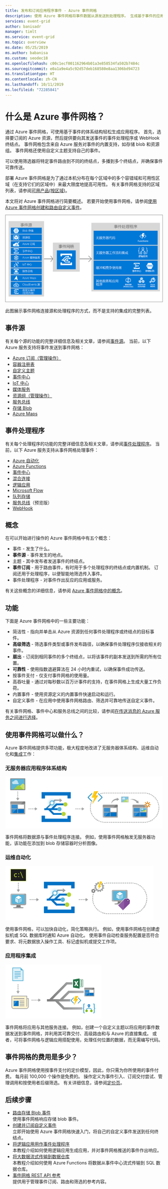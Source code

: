 ```yaml
---
title: 发布和订阅应用程序事件 - Azure 事件网格
description: 使用 Azure 事件网格将事件数据从源发送到处理程序。 生成基于事件的应用程序，并与 Azure 服务集成。
services: event-grid
author: banisadr
manager: timlt
ms.service: event-grid
ms.topic: overview
ms.date: 05/25/2019
ms.author: babanisa
ms.custom: seodec18
ms.openlocfilehash: c00c1ecf001162964b01a3e858534fa502b7484c
ms.sourcegitcommit: e0a1a9e4a5c92d57deb168580e8aa1306bd94723
ms.translationtype: HT
ms.contentlocale: zh-CN
ms.lasthandoff: 10/11/2019
ms.locfileid: "72285841"
---
```

# <a name="what-is-azure-event-grid"></a>什么是 Azure 事件网格？

通过 Azure 事件网格，可使用基于事件的体系结构轻松生成应用程序。 首先，选择要订阅的 Azure 资源，然后提供要向其发送事件的事件处理程序或 WebHook 终结点。 事件网格包含来自 Azure 服务对事件的内置支持，如存储 blob 和资源组。 事件网格还使用自定义主题支持自己的事件。 

可以使用筛选器将特定事件路由到不同的终结点，多播到多个终结点，并确保事件可靠传送。

部署 Azure 事件网格是为了通过本机分布在每个区域中的多个容错域和可用性区域（在支持它们的区域中）来最大限度地提高可用性。 有关事件网格支持的区域列表，请参阅[可用产品(按区域)](https://azure.microsoft.com/global-infrastructure/services/?products=event-grid&regions=all)。

本文将对 Azure 事件网格进行简要概述。 若要开始使用事件网格，请参阅[使用 Azure 事件网格创建和路由自定义事件](custom-event-quickstart.md)。 

![源和处理程序的事件网格模型](./media/overview/functional-model.png)

此图展示事件网格连接源和处理程序的方式，而不是支持的集成的完整列表。

## <a name="event-sources"></a>事件源

有关每个源的功能的完整详细信息及相关文章，请参阅[事件源](event-sources.md)。 当前，以下 Azure 服务支持将事件发送到事件网格：

* [Azure 订阅（管理操作）](event-sources.md#azure-subscriptions)
* [容器注册表](event-sources.md#container-registry)
* [自定义主题](event-sources.md#custom-topics)
* [事件中心](event-sources.md#event-hubs)
* [IoT 中心](event-sources.md#iot-hub)
* [媒体服务](event-sources.md#media-services)
* [资源组（管理操作）](event-sources.md#resource-groups)
* [服务总线](event-sources.md#service-bus)
* [存储 Blob](event-sources.md#storage)
* [Azure Maps](event-sources.md#maps)

## <a name="event-handlers"></a>事件处理程序

有关每个处理程序的功能的完整详细信息及相关文章，请参阅[事件处理程序](event-handlers.md)。 当前，以下 Azure 服务支持从事件网格处理事件： 

* [Azure 自动化](event-handlers.md#azure-automation)
* [Azure Functions](event-handlers.md#azure-functions)
* [事件中心](event-handlers.md#event-hubs)
* [混合连接](event-handlers.md#hybrid-connections)
* [逻辑应用](event-handlers.md#logic-apps)
* [Microsoft Flow](https://preview.flow.microsoft.com/connectors/shared_azureeventgrid/azure-event-grid/)
* [队列存储](event-handlers.md#queue-storage)
* [服务总线](event-handlers.md#service-bus-queue-preview)（预览版）
* [WebHook](event-handlers.md#webhooks)

## <a name="concepts"></a>概念

在可以开始进行操作的 Azure 事件网格中有五个概念：

*  事件 - 发生了什么。
* **事件源** - 事件发生的地点。
*  主题 - 其中发布者发送事件的终结点。
* **事件订阅** - 用于路由事件，有时用于多个处理程序的终结点或内置机制。 订阅还用于处理程序，以便智能地筛选传入事件。
*  事件处理程序 - 对事件作出反应的应用或服务。

有关这些概念的详细信息，请参阅 [Azure 事件网格中的概念](concepts.md)。

## <a name="capabilities"></a>功能

下面是 Azure 事件网格中的一些主要功能：

*  简洁性 - 指向并单击从 Azure 资源到任何事件处理程序或终结点的目标事件。
* **高级筛选** - 筛选事件类型或事件发布路径，以确保事件处理程序仅接收相关的事件。
* **扇出** - 订阅到相同事件的多个终结点，以将该事件的副本发送到所需的所有位置。
* **可靠性** - 使用指数退避算法在 24 小时内重试，以确保事件成功传送。
*  按事件支付 - 仅支付事件网格的使用量。
*  高吞吐量 - 通过对每秒数以百万计事件的支持，在事件网格上生成大量工作负荷。
*  内置事件 - 使用资源定义的内置事件快速启动和运行。
*  自定义事件 - 在应用中使用事件网格路由、筛选并可靠地传送自定义事件。

有关事件网格、事件中心和服务总线之间的比较，请参阅[在传送消息的 Azure 服务之间进行选择](compare-messaging-services.md)。

## <a name="what-can-i-do-with-event-grid"></a>使用事件网格可以做什么？

Azure 事件网格提供多项功能，极大程度地改进了无服务器体系结构、运维自动化和[集成](https://azure.com/integration)工作： 

### <a name="serverless-application-architectures"></a>无服务器应用程序体系结构

![无服务器应用程序体系结构](./media/overview/serverless_web_app.png)

事件网格将数据源与事件处理程序连接。 例如，使用事件网格触发无服务器功能，该功能在添加到 blob 存储容器时分析图像。 

### <a name="ops-automation"></a>运维自动化

![运维自动化](./media/overview/Ops_automation.png)

使用事件网格，可以加快自动化，简化策略执行。 例如，使用事件网格在创建虚拟机或 SQL 数据库时通知 Azure 自动化。 使用事件自动检查服务配置是否符合要求、将元数据放入操作工具、标记虚拟机或提交工作项。

### <a name="application-integration"></a>应用程序集成

![将应用程序与 Azure 集成](./media/overview/app_integration.png)

事件网格将应用与其他服务连接。 例如，创建一个自定义主题以将应用的事件数据发送到事件网格，并利用其可靠交付、高级路由和与 Azure 的直接集成。 或者，可将事件网格与逻辑应用搭配使用，处理任何位置的数据，而无需编写代码。 

## <a name="how-much-does-event-grid-cost"></a>事件网格的费用是多少？

Azure 事件网格使用按事件支付的定价模型，因此，你只需为你所使用的事件付费。 每月前 100,000 个操作是免费的。 操作定义为事件引入、订阅交付尝试、管理调用和按使用者后缀筛选。 有关详细信息，请参阅[定价页](https://azure.microsoft.com/pricing/details/event-grid/)。

## <a name="next-steps"></a>后续步骤

* [路由存储 Blob 事件](../storage/blobs/storage-blob-event-quickstart.md?toc=%2fazure%2fevent-grid%2ftoc.json)  
  使用事件网格响应存储 blob 事件。
* [创建并订阅自定义事件](custom-event-quickstart.md)  
  立即开始使用 Azure 事件网格快速入门，将自己的自定义事件发送到任何终结点。
* [将逻辑应用用作事件处理程序](monitor-virtual-machine-changes-event-grid-logic-app.md)  
  本教程介绍如何使用逻辑应用生成应用，并对事件网格推送的事件作出响应。
* [将大数据流式传输到数据仓库](event-grid-event-hubs-integration.md)  
  本教程介绍如何使用 Azure Functions 将数据从事件中心流式传输到 SQL 数据仓库。
* [事件网格 REST API 参考](/rest/api/eventgrid)  
  提供用于管理事件订阅、路由和筛选的参考内容。
